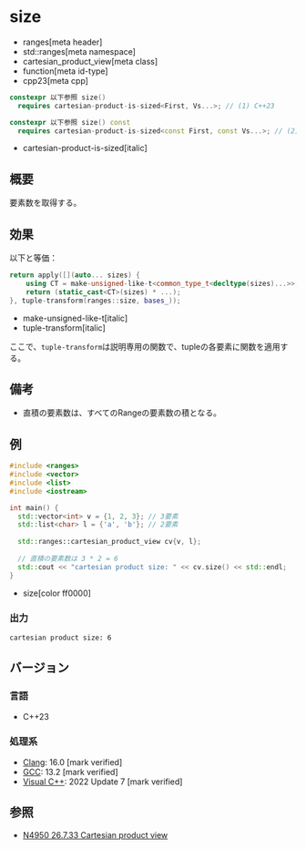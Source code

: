 # size
* ranges[meta header]
* std::ranges[meta namespace]
* cartesian_product_view[meta class]
* function[meta id-type]
* cpp23[meta cpp]

```cpp
constexpr 以下参照 size()
  requires cartesian-product-is-sized<First, Vs...>; // (1) C++23

constexpr 以下参照 size() const
  requires cartesian-product-is-sized<const First, const Vs...>; // (2) C++23
```
* cartesian-product-is-sized[italic]

## 概要

要素数を取得する。

## 効果

以下と等価：

```cpp
return apply([](auto... sizes) {
    using CT = make-unsigned-like-t<common_type_t<decltype(sizes)...>>;
    return (static_cast<CT>(sizes) * ...);
}, tuple-transform(ranges::size, bases_));
```
* make-unsigned-like-t[italic]
* tuple-transform[italic]

ここで、`tuple-transform`は説明専用の関数で、tupleの各要素に関数を適用する。

## 備考
- 直積の要素数は、すべてのRangeの要素数の積となる。


## 例
```cpp example
#include <ranges>
#include <vector>
#include <list>
#include <iostream>

int main() {
  std::vector<int> v = {1, 2, 3}; // 3要素
  std::list<char> l = {'a', 'b'}; // 2要素
  
  std::ranges::cartesian_product_view cv{v, l};
  
  // 直積の要素数は 3 * 2 = 6
  std::cout << "cartesian product size: " << cv.size() << std::endl;
}
```
* size[color ff0000]

### 出力
```
cartesian product size: 6
```

## バージョン
### 言語
- C++23

### 処理系
- [Clang](/implementation.md#clang): 16.0 [mark verified]
- [GCC](/implementation.md#gcc): 13.2 [mark verified]
- [Visual C++](/implementation.md#visual_cpp): 2022 Update 7 [mark verified]

## 参照
- [N4950 26.7.33 Cartesian product view](https://timsong-cpp.github.io/cppwp/n4950/range.cartesian)